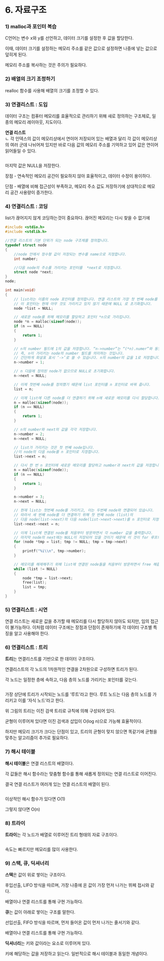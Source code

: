 # 6. 자료구조

### 1) malloc과 포인터 복습

C언어는 변수 x와 y를 선언하고, 데이터 크기를 설정한 후 값을 할당한다.

이때, 데이터 크기를 설정하는 메모리 주소를 같은 값으로 설정하면 나중에 넣는 값으로 덮히게 된다.

메모리 주소를 복사하는 것은 주의가 필요하다.



### 2) **배열의 크기 조정하기**

realloc 함수를 사용해 배열의 크기를 조정할 수 있다.



### 3) 연결리스트 : 도입

데이터 구조는 컴퓨터 메모리를 효율적으로 관리하기 위해 새로 정의하는 구조체로, 일종의 메모리 레이아웃, 지도이다.

**연결 리스트** \
ㄴ 각 인덱스의 값이 메모리상에서 연이어 저장되어 있는 배열과 달리 각 값이 메모리상의 여러 군데 나뉘어져 있지만 바로 다음 값의 메모리 주소를 기억하고 있어 값은 연이어 읽어들일 수 있다.

<figure><img src="../../.gitbook/assets/image (132).png" alt=""><figcaption></figcaption></figure>

마지막 값은 NULL을 저장한다.

장점 - 연속적인 메모리 공간이 필요하지 않아 효율적이고, 데이터 수정이 용이하다.

단점 - 배열에 비해 접근성이 부족하고, 메모리 주소 값도 저장하기에 상대적으로 메모리 공간 사용량이 증가한다.



### 4) 연결리스트 : 코딩

list가 끊어지지 않게 코딩하는것이 중요하다. 끊어진 메모리는 다시 찾을 수 없기에

```c
#include <stdio.h>
#include <stdlib.h>

//연결 리스트의 기본 단위가 되는 node 구조체를 정의합니다.
typedef struct node
{
    //node 안에서 정수형 값이 저장되는 변수를 name으로 지정합니다.
    int number; 

    //다음 node의 주소를 가리키는 포인터를  *next로 지정합니다.
    struct node *next;
}
node;

int main(void)
{
    // list라는 이름의 node 포인터를 정의합니다. 연결 리스트의 가장 첫 번째 node를 가리킬 것입니다. 
    // 이 포인터는 현재 아무 것도 가리키고 있지 않기 때문에 NULL 로 초기화합니다.
    node *list = NULL;

    // 새로운 node를 위해 메모리를 할당하고 포인터 *n으로 가리킵니다.
    node *n = malloc(sizeof(node));
    if (n == NULL)
    {
        return 1;
    }

    // n의 number 필드에 1의 값을 저장합니다. “n->number”는 “(*n).numer”와 동일한 의미입니다. 
    // 즉, n이 가리키는 node의 number 필드를 의미하는 것입니다. 
    // 간단하게 화살표 표시 ‘->’로 쓸 수 있습니다. n의 number의 값을 1로 저장합니다.
    n->number = 1;

    // n 다음에 정의된 node가 없으므로 NULL로 초기화합니다.
    n->next = NULL;

    // 이제 첫번째 node를 정의했기 떄문에 list 포인터를 n 포인터로 바꿔 줍니다.
    list = n;

    // 이제 list에 다른 node를 더 연결하기 위해 n에 새로운 메모리를 다시 할당합니다.
    n = malloc(sizeof(node));
    if (n == NULL)
    {
        return 1;
    }

    // n의 number와 next의 값을 각각 저장합니다.
    n->number = 2;
    n->next = NULL;

    // list가 가리키는 것은 첫 번째 node입니다. 
    //이 node의 다음 node를 n 포인터로 지정합니다.
    list->next = n;

    // 다시 한 번 n 포인터에 새로운 메모리를 할당하고 number과 next의 값을 저장합니다.
    n = malloc(sizeof(node));
    if (n == NULL)
    {
        return 1;
    }

    n->number = 3;
    n->next = NULL;

    // 현재 list는 첫번째 node를 가리키고, 이는 두번째 node와 연결되어 있습니다. 
    // 따라서 세 번째 node를 더 연결하기 위해 첫 번째 node (list)의 
    // 다음 node(list->next)의 다음 node(list->next->next)를 n 포인터로 지정합니다.
    list->next->next = n;

    // 이제 list에 연결된 node를 처음부터 방문하면서 각 number 값을 출력합니다. 
    // 마지막 node의 next에는 NULL이 저장되어 있을 것이기 때문에 이 것이 for 루프의 종료 조건이 됩니다.
    for (node *tmp = list; tmp != NULL; tmp = tmp->next)
    {
        printf("%i\\n", tmp->number);
    }

    // 메모리를 해제해주기 위해 list에 연결된 node들을 처음부터 방문하면서 free 해줍니다.
    while (list != NULL)
    {
        node *tmp = list->next;
        free(list);
        list = tmp;
    }
}
```



### 5) 연결리스트 : 시연

연결 리스트는 새로운 값을 추가할 때 메모리를 다시 할당하지 않아도 되지만, 임의 접근이 불가능하다. 이처럼 데이터 구조에는 장점과 단점이 존재하기에 각 데이터 구조별 특징을 알고 사용해야 한다.



### 6) 연결리스트 : 트리

**트리**는 연결리스트를 기반으로 한 데이터 구조이다.

연결리스트의 각 노드의 1차원적인 연결을 2차원으로 구성하면 트리가 된다.

각 노드는 일정한 층에 속하고, 다음 층의 노드를 가리키는 포인터를 갖는다.

<figure><img src="../../.gitbook/assets/image (154).png" alt=""><figcaption></figcaption></figure>

가장 상단에 트리가 시작되는 노드를 ‘루트’라고 한다. 루트 노드는 다음 층의 노드를 가리키고 이를 ‘자식 노드’라고 한다.

위 그림의 트리는 이진 검색 트리로 규칙에 의해 구성되어 있다.

균형이 이루어져 있다면 이진 검색과 삽입이 O(log n)으로 가능해 효율적이다.

하지만 메모리 크기가 크다는 단점이 있고, 트리의 균형이 맞지 않으면 똑같기에 균형을 맞추는 알고리즘이 추가로 필요하다.



### 7) 해시 테이블

**해시 테이블**은 연결 리스트의 배열이다.

각 값들은 해시 함수라는 맞춤형 함수를 통해 새롭게 정의되는 연결 리스트로 이어진다.

결국 연결 리스트가 여러개 있는 연결 리스트의 배열이 된다.

<figure><img src="../../.gitbook/assets/image (111).png" alt=""><figcaption></figcaption></figure>

이상적인 해시 함수가 있다면 O(1)

그렇지 않다면 O(n)



### 8) 트라이

**트라이**는 각 노드가 배열로 이루어진 트리 형태의 자료 구조이다.

<figure><img src="../../.gitbook/assets/image (11).png" alt=""><figcaption></figcaption></figure>

속도는 빠르지만 메모리를 많이 사용한다.



### 9) 스택, 큐, 딕셔너리

**스택**은 값이 위로 쌓이는 구조이다.

후입선출, LIFO 방식을 따르며, 가장 나중에 온 값이 가장 먼저 나가는 뷔페 접시와 같다.

배열이나 연결 리스트를 통해 구현 가능하다.

**큐**는 값이 아래로 쌓이는 구조를 말한다.

선입선출, FIFO 방식을 따르며, 먼저 들어온 값이 먼저 나가는 줄서기와 같다.

배열이나 연결 리스트를 통해 구현 가능하다.

**딕셔너리**는 키와 값이라는 요소로 이루어져 있다.

키에 해당하는 값을 저장하고 읽는다. 일반적으로 해시 테이블과 동일한 개념이다.
